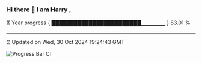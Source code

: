 ### Hi there 👋 I am Harry , 

⏳ Year progress { ████████████████████████▁▁▁▁▁▁ } 83.01 %

---

⏰ Updated on Wed, 30 Oct 2024 19:24:43 GMT

![Progress Bar CI](https://github.com/duykhang68/duykhang68/workflows/Progress%20Bar%20CI/badge.svg)
